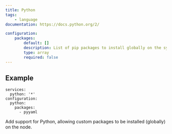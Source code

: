 ```yaml
---
title: Python
tags:
    - language
documentation: https://docs.python.org/2/

configuration: 
    packages:
        default: []
        description: List of pip packages to install globally on the system
        type: array
        required: false
---
```


## Example

    services:
      python: '*'
    configuration:
      python:
        packages:
          - pyyaml

Add support for Python, allowing custom packages to be installed (globally) on the node.